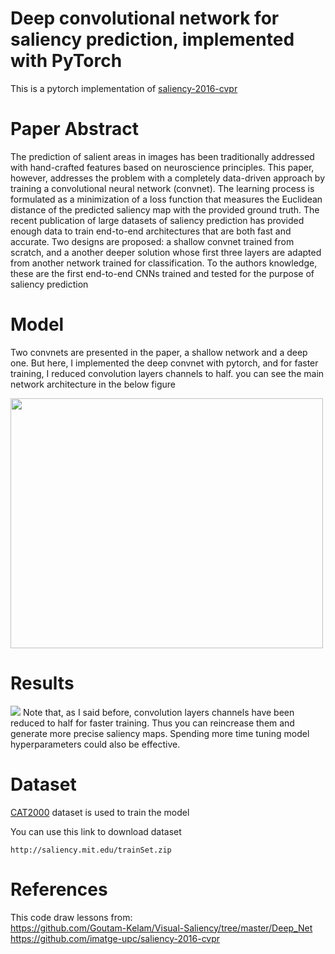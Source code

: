 # Deep convolutional network for saliency prediction, implemented with PyTorch
This is a pytorch implementation of [saliency-2016-cvpr ](https://arxiv.org/abs/1603.00845) 



# Paper Abstract
The prediction of salient areas in images has been traditionally addressed with hand-crafted features based on neuroscience principles. This paper, however, addresses the problem with a completely data-driven approach by training a convolutional neural network (convnet). The learning process is formulated as a minimization of a loss function that measures the Euclidean distance of the predicted saliency map with the provided ground truth. The recent publication of large datasets of saliency prediction has provided enough data to train end-to-end architectures that are both fast and accurate. Two designs are proposed: a shallow convnet trained from scratch, and a another deeper solution whose first three layers are adapted from another network trained for classification. To the authors knowledge, these are the first end-to-end CNNs trained and tested for the purpose of saliency prediction



# Model
Two convnets are presented in the paper, a shallow network and a deep one. But here, I implemented the deep convnet with pytorch, and for faster training, I reduced convolution layers channels to half. you can see the main network architecture in the below figure

 <img src="https://raw.githubusercontent.com/imatge-upc/saliency-2016-cvpr/master/figs/deep.png" width="500" height="400" class="centerImage">
 

# Results
![](https://github.com/hoseinAzdmlki/saliency-pytorch/blob/master/results/im1.png)
Note that, as I said before, convolution layers channels have been reduced to half for faster training. Thus you can reincrease them and generate more precise saliency maps. Spending more time tuning model hyperparameters could also be effective.


# Dataset
[CAT2000](http://saliency.mit.edu/results_cat2000.html) dataset is used to train the model

You can use this link to download dataset
```
http://saliency.mit.edu/trainSet.zip
```


# References 
This code draw lessons from:<br>
https://github.com/Goutam-Kelam/Visual-Saliency/tree/master/Deep_Net<br>
https://github.com/imatge-upc/saliency-2016-cvpr
